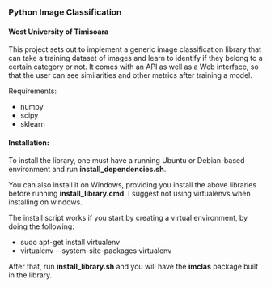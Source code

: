 ### Python Image Classification
#### West University of Timisoara

This project sets out to implement a generic image classification library that can take a training dataset of images and learn to  identify if they belong to a certain category or not. It comes with an API as well as a Web interface, so that the user can see similarities and other metrics after training a model.

Requirements:

- numpy
- scipy
- sklearn


#### Installation:

To install the library, one must have a running Ubuntu or Debian-based environment and run __install_dependencies.sh__.

You can also install it on Windows, providing you install the above libraries before running __install_library.cmd__.
I suggest not using virtualenvs when installing on windows.

The install script works if you start by creating a virtual environment, by doing the following:

* sudo apt-get install virtualenv
* virtualenv --system-site-packages virtualenv

After that, run __install_library.sh__ and you will have the __imclas__ package built in the library.


